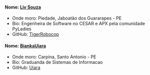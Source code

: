 #### Nome: [Liv Souza](https://github.com/TigerRobocop/)
- Onde moro: Piedade, Jaboatão dos Guararapes - PE
- Bio: Engenheira de Software no CESAR e APX pela comunidade PyLadies
- GitHub: [TigerRobocop](https://github.com/TigerRobocop/)


#### Nome: [BiankaUiara](https://github.com/Uiara/)
- Onde moro: Carpina, Santo Antonio - PE
- Bio: Graduanda de Sistemas de Informacao
- GitHub: [Uiara](https://github.com/Uiara)


